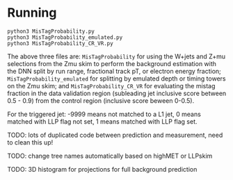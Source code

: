# Running

```
python3 MisTagProbability.py
python3 MisTagProbability_emulated.py
python3 MisTagProbability_CR_VR.py
```

The above three files are: ``MisTagProbability`` for using the W+jets and Z+mu selections from the Zmu skim to perform the background estimation with the DNN split by run range, fractional track pT, or electron energy fraction; ``MisTagProbability_emulated`` for splitting by emulated depth or timing towers on the Zmu skim; and ``MisTagProbability_CR_VR`` for evaluating the mistag fraction in the data validation region (subleading jet inclusive score between 0.5 - 0.9) from the control region (inclusive score beween 0-0.5).

For the triggered jet: -9999 means not matched to a L1 jet, 0 means matched with LLP flag not set, 1 means matched with LLP flag set.

TODO: lots of duplicated code between prediction and measurement, need to clean this up! 

TODO: change tree names automatically based on highMET or LLPskim

TODO: 3D histogram for projections for full background prediction
